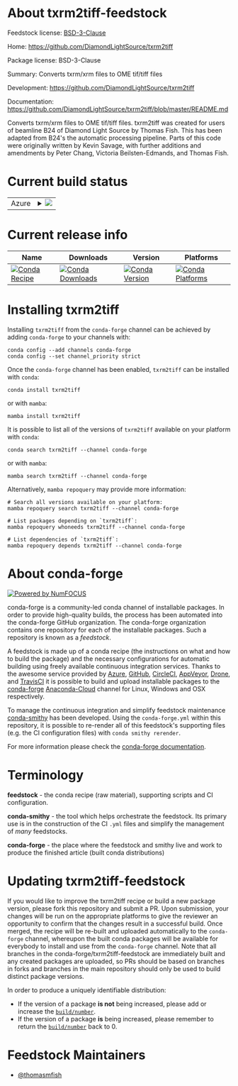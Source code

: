 About txrm2tiff-feedstock
=========================

Feedstock license: [BSD-3-Clause](https://github.com/conda-forge/txrm2tiff-feedstock/blob/main/LICENSE.txt)

Home: https://github.com/DiamondLightSource/txrm2tiff

Package license: BSD-3-Clause

Summary: Converts txrm/xrm files to OME tif/tiff files

Development: https://github.com/DiamondLightSource/txrm2tiff

Documentation: https://github.com/DiamondLightSource/txrm2tiff/blob/master/README.md

Converts txrm/xrm files to OME tif/tiff files.
txrm2tiff was created for users of beamline B24 of Diamond Light
Source by Thomas Fish. This has been adapted from B24's the automatic
processing pipeline. Parts of this code were originally written by
Kevin Savage, with further additions and amendments by Peter Chang,
Victoria Beilsten-Edmands, and Thomas Fish.


Current build status
====================


<table>
    
  <tr>
    <td>Azure</td>
    <td>
      <details>
        <summary>
          <a href="https://dev.azure.com/conda-forge/feedstock-builds/_build/latest?definitionId=10155&branchName=main">
            <img src="https://dev.azure.com/conda-forge/feedstock-builds/_apis/build/status/txrm2tiff-feedstock?branchName=main">
          </a>
        </summary>
        <table>
          <thead><tr><th>Variant</th><th>Status</th></tr></thead>
          <tbody><tr>
              <td>linux_64_python3.10.____cpython</td>
              <td>
                <a href="https://dev.azure.com/conda-forge/feedstock-builds/_build/latest?definitionId=10155&branchName=main">
                  <img src="https://dev.azure.com/conda-forge/feedstock-builds/_apis/build/status/txrm2tiff-feedstock?branchName=main&jobName=linux&configuration=linux%20linux_64_python3.10.____cpython" alt="variant">
                </a>
              </td>
            </tr><tr>
              <td>linux_64_python3.11.____cpython</td>
              <td>
                <a href="https://dev.azure.com/conda-forge/feedstock-builds/_build/latest?definitionId=10155&branchName=main">
                  <img src="https://dev.azure.com/conda-forge/feedstock-builds/_apis/build/status/txrm2tiff-feedstock?branchName=main&jobName=linux&configuration=linux%20linux_64_python3.11.____cpython" alt="variant">
                </a>
              </td>
            </tr><tr>
              <td>linux_64_python3.8.____73_pypy</td>
              <td>
                <a href="https://dev.azure.com/conda-forge/feedstock-builds/_build/latest?definitionId=10155&branchName=main">
                  <img src="https://dev.azure.com/conda-forge/feedstock-builds/_apis/build/status/txrm2tiff-feedstock?branchName=main&jobName=linux&configuration=linux%20linux_64_python3.8.____73_pypy" alt="variant">
                </a>
              </td>
            </tr><tr>
              <td>linux_64_python3.8.____cpython</td>
              <td>
                <a href="https://dev.azure.com/conda-forge/feedstock-builds/_build/latest?definitionId=10155&branchName=main">
                  <img src="https://dev.azure.com/conda-forge/feedstock-builds/_apis/build/status/txrm2tiff-feedstock?branchName=main&jobName=linux&configuration=linux%20linux_64_python3.8.____cpython" alt="variant">
                </a>
              </td>
            </tr><tr>
              <td>linux_64_python3.9.____73_pypy</td>
              <td>
                <a href="https://dev.azure.com/conda-forge/feedstock-builds/_build/latest?definitionId=10155&branchName=main">
                  <img src="https://dev.azure.com/conda-forge/feedstock-builds/_apis/build/status/txrm2tiff-feedstock?branchName=main&jobName=linux&configuration=linux%20linux_64_python3.9.____73_pypy" alt="variant">
                </a>
              </td>
            </tr><tr>
              <td>linux_64_python3.9.____cpython</td>
              <td>
                <a href="https://dev.azure.com/conda-forge/feedstock-builds/_build/latest?definitionId=10155&branchName=main">
                  <img src="https://dev.azure.com/conda-forge/feedstock-builds/_apis/build/status/txrm2tiff-feedstock?branchName=main&jobName=linux&configuration=linux%20linux_64_python3.9.____cpython" alt="variant">
                </a>
              </td>
            </tr><tr>
              <td>osx_64_python3.10.____cpython</td>
              <td>
                <a href="https://dev.azure.com/conda-forge/feedstock-builds/_build/latest?definitionId=10155&branchName=main">
                  <img src="https://dev.azure.com/conda-forge/feedstock-builds/_apis/build/status/txrm2tiff-feedstock?branchName=main&jobName=osx&configuration=osx%20osx_64_python3.10.____cpython" alt="variant">
                </a>
              </td>
            </tr><tr>
              <td>osx_64_python3.11.____cpython</td>
              <td>
                <a href="https://dev.azure.com/conda-forge/feedstock-builds/_build/latest?definitionId=10155&branchName=main">
                  <img src="https://dev.azure.com/conda-forge/feedstock-builds/_apis/build/status/txrm2tiff-feedstock?branchName=main&jobName=osx&configuration=osx%20osx_64_python3.11.____cpython" alt="variant">
                </a>
              </td>
            </tr><tr>
              <td>osx_64_python3.8.____73_pypy</td>
              <td>
                <a href="https://dev.azure.com/conda-forge/feedstock-builds/_build/latest?definitionId=10155&branchName=main">
                  <img src="https://dev.azure.com/conda-forge/feedstock-builds/_apis/build/status/txrm2tiff-feedstock?branchName=main&jobName=osx&configuration=osx%20osx_64_python3.8.____73_pypy" alt="variant">
                </a>
              </td>
            </tr><tr>
              <td>osx_64_python3.8.____cpython</td>
              <td>
                <a href="https://dev.azure.com/conda-forge/feedstock-builds/_build/latest?definitionId=10155&branchName=main">
                  <img src="https://dev.azure.com/conda-forge/feedstock-builds/_apis/build/status/txrm2tiff-feedstock?branchName=main&jobName=osx&configuration=osx%20osx_64_python3.8.____cpython" alt="variant">
                </a>
              </td>
            </tr><tr>
              <td>osx_64_python3.9.____73_pypy</td>
              <td>
                <a href="https://dev.azure.com/conda-forge/feedstock-builds/_build/latest?definitionId=10155&branchName=main">
                  <img src="https://dev.azure.com/conda-forge/feedstock-builds/_apis/build/status/txrm2tiff-feedstock?branchName=main&jobName=osx&configuration=osx%20osx_64_python3.9.____73_pypy" alt="variant">
                </a>
              </td>
            </tr><tr>
              <td>osx_64_python3.9.____cpython</td>
              <td>
                <a href="https://dev.azure.com/conda-forge/feedstock-builds/_build/latest?definitionId=10155&branchName=main">
                  <img src="https://dev.azure.com/conda-forge/feedstock-builds/_apis/build/status/txrm2tiff-feedstock?branchName=main&jobName=osx&configuration=osx%20osx_64_python3.9.____cpython" alt="variant">
                </a>
              </td>
            </tr><tr>
              <td>win_64_python3.10.____cpython</td>
              <td>
                <a href="https://dev.azure.com/conda-forge/feedstock-builds/_build/latest?definitionId=10155&branchName=main">
                  <img src="https://dev.azure.com/conda-forge/feedstock-builds/_apis/build/status/txrm2tiff-feedstock?branchName=main&jobName=win&configuration=win%20win_64_python3.10.____cpython" alt="variant">
                </a>
              </td>
            </tr><tr>
              <td>win_64_python3.11.____cpython</td>
              <td>
                <a href="https://dev.azure.com/conda-forge/feedstock-builds/_build/latest?definitionId=10155&branchName=main">
                  <img src="https://dev.azure.com/conda-forge/feedstock-builds/_apis/build/status/txrm2tiff-feedstock?branchName=main&jobName=win&configuration=win%20win_64_python3.11.____cpython" alt="variant">
                </a>
              </td>
            </tr><tr>
              <td>win_64_python3.8.____73_pypy</td>
              <td>
                <a href="https://dev.azure.com/conda-forge/feedstock-builds/_build/latest?definitionId=10155&branchName=main">
                  <img src="https://dev.azure.com/conda-forge/feedstock-builds/_apis/build/status/txrm2tiff-feedstock?branchName=main&jobName=win&configuration=win%20win_64_python3.8.____73_pypy" alt="variant">
                </a>
              </td>
            </tr><tr>
              <td>win_64_python3.8.____cpython</td>
              <td>
                <a href="https://dev.azure.com/conda-forge/feedstock-builds/_build/latest?definitionId=10155&branchName=main">
                  <img src="https://dev.azure.com/conda-forge/feedstock-builds/_apis/build/status/txrm2tiff-feedstock?branchName=main&jobName=win&configuration=win%20win_64_python3.8.____cpython" alt="variant">
                </a>
              </td>
            </tr><tr>
              <td>win_64_python3.9.____73_pypy</td>
              <td>
                <a href="https://dev.azure.com/conda-forge/feedstock-builds/_build/latest?definitionId=10155&branchName=main">
                  <img src="https://dev.azure.com/conda-forge/feedstock-builds/_apis/build/status/txrm2tiff-feedstock?branchName=main&jobName=win&configuration=win%20win_64_python3.9.____73_pypy" alt="variant">
                </a>
              </td>
            </tr><tr>
              <td>win_64_python3.9.____cpython</td>
              <td>
                <a href="https://dev.azure.com/conda-forge/feedstock-builds/_build/latest?definitionId=10155&branchName=main">
                  <img src="https://dev.azure.com/conda-forge/feedstock-builds/_apis/build/status/txrm2tiff-feedstock?branchName=main&jobName=win&configuration=win%20win_64_python3.9.____cpython" alt="variant">
                </a>
              </td>
            </tr>
          </tbody>
        </table>
      </details>
    </td>
  </tr>
</table>

Current release info
====================

| Name | Downloads | Version | Platforms |
| --- | --- | --- | --- |
| [![Conda Recipe](https://img.shields.io/badge/recipe-txrm2tiff-green.svg)](https://anaconda.org/conda-forge/txrm2tiff) | [![Conda Downloads](https://img.shields.io/conda/dn/conda-forge/txrm2tiff.svg)](https://anaconda.org/conda-forge/txrm2tiff) | [![Conda Version](https://img.shields.io/conda/vn/conda-forge/txrm2tiff.svg)](https://anaconda.org/conda-forge/txrm2tiff) | [![Conda Platforms](https://img.shields.io/conda/pn/conda-forge/txrm2tiff.svg)](https://anaconda.org/conda-forge/txrm2tiff) |

Installing txrm2tiff
====================

Installing `txrm2tiff` from the `conda-forge` channel can be achieved by adding `conda-forge` to your channels with:

```
conda config --add channels conda-forge
conda config --set channel_priority strict
```

Once the `conda-forge` channel has been enabled, `txrm2tiff` can be installed with `conda`:

```
conda install txrm2tiff
```

or with `mamba`:

```
mamba install txrm2tiff
```

It is possible to list all of the versions of `txrm2tiff` available on your platform with `conda`:

```
conda search txrm2tiff --channel conda-forge
```

or with `mamba`:

```
mamba search txrm2tiff --channel conda-forge
```

Alternatively, `mamba repoquery` may provide more information:

```
# Search all versions available on your platform:
mamba repoquery search txrm2tiff --channel conda-forge

# List packages depending on `txrm2tiff`:
mamba repoquery whoneeds txrm2tiff --channel conda-forge

# List dependencies of `txrm2tiff`:
mamba repoquery depends txrm2tiff --channel conda-forge
```


About conda-forge
=================

[![Powered by
NumFOCUS](https://img.shields.io/badge/powered%20by-NumFOCUS-orange.svg?style=flat&colorA=E1523D&colorB=007D8A)](https://numfocus.org)

conda-forge is a community-led conda channel of installable packages.
In order to provide high-quality builds, the process has been automated into the
conda-forge GitHub organization. The conda-forge organization contains one repository
for each of the installable packages. Such a repository is known as a *feedstock*.

A feedstock is made up of a conda recipe (the instructions on what and how to build
the package) and the necessary configurations for automatic building using freely
available continuous integration services. Thanks to the awesome service provided by
[Azure](https://azure.microsoft.com/en-us/services/devops/), [GitHub](https://github.com/),
[CircleCI](https://circleci.com/), [AppVeyor](https://www.appveyor.com/),
[Drone](https://cloud.drone.io/welcome), and [TravisCI](https://travis-ci.com/)
it is possible to build and upload installable packages to the
[conda-forge](https://anaconda.org/conda-forge) [Anaconda-Cloud](https://anaconda.org/)
channel for Linux, Windows and OSX respectively.

To manage the continuous integration and simplify feedstock maintenance
[conda-smithy](https://github.com/conda-forge/conda-smithy) has been developed.
Using the ``conda-forge.yml`` within this repository, it is possible to re-render all of
this feedstock's supporting files (e.g. the CI configuration files) with ``conda smithy rerender``.

For more information please check the [conda-forge documentation](https://conda-forge.org/docs/).

Terminology
===========

**feedstock** - the conda recipe (raw material), supporting scripts and CI configuration.

**conda-smithy** - the tool which helps orchestrate the feedstock.
                   Its primary use is in the construction of the CI ``.yml`` files
                   and simplify the management of *many* feedstocks.

**conda-forge** - the place where the feedstock and smithy live and work to
                  produce the finished article (built conda distributions)


Updating txrm2tiff-feedstock
============================

If you would like to improve the txrm2tiff recipe or build a new
package version, please fork this repository and submit a PR. Upon submission,
your changes will be run on the appropriate platforms to give the reviewer an
opportunity to confirm that the changes result in a successful build. Once
merged, the recipe will be re-built and uploaded automatically to the
`conda-forge` channel, whereupon the built conda packages will be available for
everybody to install and use from the `conda-forge` channel.
Note that all branches in the conda-forge/txrm2tiff-feedstock are
immediately built and any created packages are uploaded, so PRs should be based
on branches in forks and branches in the main repository should only be used to
build distinct package versions.

In order to produce a uniquely identifiable distribution:
 * If the version of a package **is not** being increased, please add or increase
   the [``build/number``](https://docs.conda.io/projects/conda-build/en/latest/resources/define-metadata.html#build-number-and-string).
 * If the version of a package **is** being increased, please remember to return
   the [``build/number``](https://docs.conda.io/projects/conda-build/en/latest/resources/define-metadata.html#build-number-and-string)
   back to 0.

Feedstock Maintainers
=====================

* [@thomasmfish](https://github.com/thomasmfish/)


